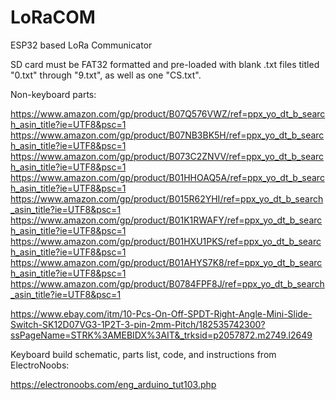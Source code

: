 # LoRaCOM
ESP32 based LoRa Communicator

SD card must be FAT32 formatted and pre-loaded with blank .txt files titled "0.txt" through "9.txt", as well as one "CS.txt".

Non-keyboard parts:

https://www.amazon.com/gp/product/B07Q576VWZ/ref=ppx_yo_dt_b_search_asin_title?ie=UTF8&psc=1
https://www.amazon.com/gp/product/B07NB3BK5H/ref=ppx_yo_dt_b_search_asin_title?ie=UTF8&psc=1
https://www.amazon.com/gp/product/B073C2ZNVV/ref=ppx_yo_dt_b_search_asin_title?ie=UTF8&psc=1
https://www.amazon.com/gp/product/B01HHOAQ5A/ref=ppx_yo_dt_b_search_asin_title?ie=UTF8&psc=1
https://www.amazon.com/gp/product/B015R62YHI/ref=ppx_yo_dt_b_search_asin_title?ie=UTF8&psc=1
https://www.amazon.com/gp/product/B01K1RWAFY/ref=ppx_yo_dt_b_search_asin_title?ie=UTF8&psc=1
https://www.amazon.com/gp/product/B01HXU1PKS/ref=ppx_yo_dt_b_search_asin_title?ie=UTF8&psc=1
https://www.amazon.com/gp/product/B01AHYS7K8/ref=ppx_yo_dt_b_search_asin_title?ie=UTF8&psc=1
https://www.amazon.com/gp/product/B0784FPF8J/ref=ppx_yo_dt_b_search_asin_title?ie=UTF8&psc=1

https://www.ebay.com/itm/10-Pcs-On-Off-SPDT-Right-Angle-Mini-Slide-Switch-SK12D07VG3-1P2T-3-pin-2mm-Pitch/182535742300?ssPageName=STRK%3AMEBIDX%3AIT&_trksid=p2057872.m2749.l2649


Keyboard build schematic, parts list, code, and instructions from ElectroNoobs:

https://electronoobs.com/eng_arduino_tut103.php
